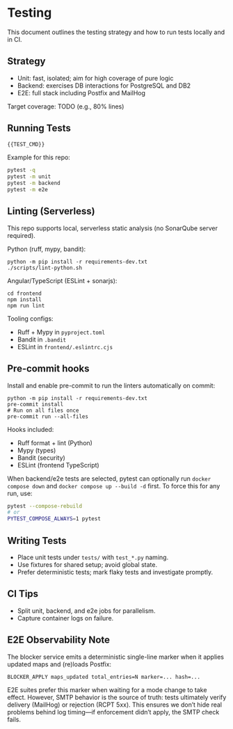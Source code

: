 <!-- Updated to best practices on 2025-09-14. -->
# Testing

<!-- BEGIN GENERATED: TESTING:MAIN -->

This document outlines the testing strategy and how to run tests locally and
in CI.

## Strategy

- Unit: fast, isolated; aim for high coverage of pure logic
- Backend: exercises DB interactions for PostgreSQL and DB2
- E2E: full stack including Postfix and MailHog

Target coverage: TODO (e.g., 80% lines)

## Running Tests

```bash
{{TEST_CMD}}
```

Example for this repo:

```bash
pytest -q
pytest -m unit
pytest -m backend
pytest -m e2e
```

## Linting (Serverless)

This repo supports local, serverless static analysis (no SonarQube server required).

Python (ruff, mypy, bandit):

```
python -m pip install -r requirements-dev.txt
./scripts/lint-python.sh
```

Angular/TypeScript (ESLint + sonarjs):

```
cd frontend
npm install
npm run lint
```

Tooling configs:
- Ruff + Mypy in `pyproject.toml`
- Bandit in `.bandit`
- ESLint in `frontend/.eslintrc.cjs`

## Pre-commit hooks

Install and enable pre-commit to run the linters automatically on commit:

```
python -m pip install -r requirements-dev.txt
pre-commit install
# Run on all files once
pre-commit run --all-files
```

Hooks included:
- Ruff format + lint (Python)
- Mypy (types)
- Bandit (security)
- ESLint (frontend TypeScript)

When backend/e2e tests are selected, pytest can optionally run
`docker compose down` and `docker compose up --build -d` first. To force this
for any run, use:

```bash
pytest --compose-rebuild
# or
PYTEST_COMPOSE_ALWAYS=1 pytest
```

## Writing Tests

- Place unit tests under `tests/` with `test_*.py` naming.
- Use fixtures for shared setup; avoid global state.
- Prefer deterministic tests; mark flaky tests and investigate promptly.

## CI Tips

- Split unit, backend, and e2e jobs for parallelism.
- Capture container logs on failure.

<!-- END GENERATED: TESTING:MAIN -->


## E2E Observability Note

The blocker service emits a deterministic single-line marker when it applies updated maps and (re)loads Postfix:

```
BLOCKER_APPLY maps_updated total_entries=N marker=... hash=...
```

E2E suites prefer this marker when waiting for a mode change to take effect. However, SMTP behavior is the source of truth: tests ultimately verify delivery (MailHog) or rejection (RCPT 5xx). This ensures we don’t hide real problems behind log timing—if enforcement didn’t apply, the SMTP check fails.
